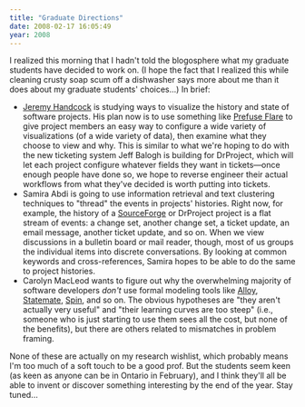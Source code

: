 ```yaml
---
title: "Graduate Directions"
date: 2008-02-17 16:05:49
year: 2008
---
```

I realized this morning that I hadn't told the blogosphere what my graduate students have decided to work on.  (I hope the fact that I realized this while cleaning crusty soap scum off a dishwasher says more about me than it does about my graduate students' choices...)  In brief:
<ul>
  <li><a href="http://www.aperte.org">Jeremy Handcock</a> is studying ways to visualize the history and state of software projects.  His plan now is to use something like <a href="http://flare.prefuse.org">Prefuse Flare</a> to give project members an easy way to configure a wide variety of visualizations (of a wide variety of data), then examine what they choose to view and why.  This is similar to what we're hoping to do with the new ticketing system Jeff Balogh is building for DrProject, which will let each project configure whatever fields they want in tickets—once enough people have done so, we hope to reverse engineer their actual workflows from what they've decided is worth putting into tickets.</li>
  <li>Samira Abdi is going to use information retrieval and text clustering techniques to "thread" the events in projects' histories.  Right now, for example, the history of a <a href="http://www.sf.net">SourceForge</a> or DrProject project is a flat stream of events: a change set, another change set, a ticket update, an email message, another ticket update, and so on.  When we view discussions in a bulletin board or mail reader, though, most of us groups the individual items into discrete conversations.  By looking at common keywords and cross-references, Samira hopes to be able to do the same to project histories.</li>
  <li>Carolyn MacLeod wants to figure out why the overwhelming majority of software developers <em>don't</em> use formal modeling tools like <a href="http://alloy.mit.edu/">Alloy</a>, <a href="http://modeling.telelogic.com/modeling/products/statemate/index.cfm">Statemate</a>, <a href="http://www.spinroot.com">Spin</a>, and so on.  The obvious hypotheses are "they aren't actually very useful" and "their learning curves are too steep" (i.e., someone who is just starting to use them sees all the cost, but none of the benefits), but there are others related to mismatches in problem framing.</li>
</ul>
None of these are actually on my research wishlist, which probably means I'm too much of a soft touch to be a good prof. But the students seem keen (as keen as anyone can be in Ontario in February), and I think they'll all be able to invent or discover something interesting by the end of the year.  Stay tuned...
